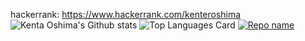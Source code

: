 hackerrank: https://www.hackerrank.com/kenteroshima
![Kenta Oshima's Github stats](https://github-readme-stats.vercel.app/api?username=kenteroshima&theme=highcontrast&show_icons=true&count_private=true)
![Top Languages Card](https://github-readme-stats.vercel.app/api/top-langs/?username=kenteroshima&layout=compact)
[![Repo name](https://github-readme-stats.vercel.app/api/pin/?username=kenteroshima&repo=kenteroshima&show_owner=true)](https://github.com/kenteroshima/kenteroshima)
